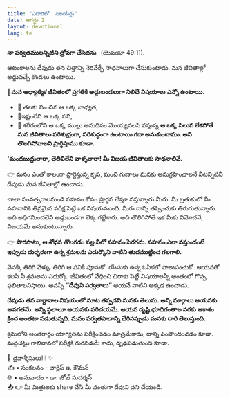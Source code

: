 ```yaml
---
title: "ఎడారిలో  సెలయేర్లు"
date: ఆగస్టు 2
layout: devotional
lang: te
---
```


**నా పర్వతములన్నిటిని త్రోవగా చేసెదను**_ (యెషయా 49:11).

ఆటంకాలను దేవుడు తన చిత్తాన్ని నెరవేర్చే సాధనాలుగా చేసుకుంటాడు. మన జీవితాల్లో అడ్డువచ్చే కొండలు ఉంటాయి. 

**📖మన ఆధ్యాత్మిక జీవితంలో ప్రగతికి అడ్డుబండలుగా నిలిచే విషయాలు ఎన్నో ఉంటాయి.**
- 🔹 తలకు మించిన ఆ ఒక్క బాధ్యత,
- 🔹ఇష్టంలేని ఆ ఒక్క పని,
- 🔹 శరీరంలోని ఆ ఒక్క ముల్లు అనుదినం మొయ్యవలసి వస్తున్న  **ఆ ఒక్క సిలువ లేకపోతే మన జీవితాలు పరిశుభ్రంగా, పరిశుద్ధంగా ఉంటాయి గదా అనుకుంటాము. అవి తొలగిపోవాలని ప్రార్థిస్తాము కూడా.**

**'మందబుద్దులారా, తెలివిలేని వాళ్ళలారా! మీ విజయ జీవితాలకు సాధనాలివే.**

👉 మనం ఎంతో కాలంగా ప్రార్ధిస్తున్న కృప, మంచి గుణాలు మనకు అనుగ్రహించాలనే వీటన్నిటినీ దేవుడు మన జీవితాల్లో ఉంచాడు. 

చాలా సంవత్సరాలనుండి సహనం కోసం ప్రార్థన చేస్తూ వస్తున్నారు మీరు. మీ బ్రతుకులో మీ సహనానికి తీవ్రమైన పరీక్ష పెట్టే ఒక విషయముంది. మీరు దాన్ని తప్పించుకు తిరుగుతున్నారు. అది అధిగమించలేని అడ్డుబండగా లెక్క గట్టేశారు. అది తొలిగిపోతే ఇక మీకు విమోచనే, విజయమే అనుకుంటున్నారు.

👉 **పొరపాటు, ఆ శోధన తొలగడం వల్ల నీలో సహనం పెరగదు. సహనం ఎలా వస్తుందంటే ఇప్పుడు దుర్భరంగా ఉన్న శ్రమలను ఎదుర్కొని వాటిని తుదముట్టించ గలగాలి.**

వెనక్కి తిరిగి వెళ్ళు. తిరిగి ఆ పనికి పూనుకో. యేసుకు ఉన్న ఓపికలో పాలుపంచుకో. ఆయనతో కలసి నీ శ్రమలను ఎదుర్కో. జీవితంలో వేధించి చిరాకు పెట్టే విషయాలన్నీ అంతంలో గొప్ప ఫలితాలనిస్తాయి. అవన్నీ **“దేవుని పర్వతాలు”** ఆయనే వాటిని అక్కడ ఉంచాడు. 

**దేవుడు తన వాగ్దానాల విషయంలో మాట తప్పడని మనకు తెలుసు. అన్ని మార్గాలు ఆయనకు అవగతమే. అన్ని స్థలాలూ ఆయనకు పరిచయమే. ఆయన దృష్టి భూదిగంతాల వరకు ఆకాశం క్రింద అంతటా పడుతున్నది. మనం పర్వతపాదాన్ని చేరినప్పుడు మనకు దారి తెలుస్తుంది.**

శ్రమలోని అంతరార్థం యోగ్యతను పరీక్షించడం మాత్రమేకాదు, దాన్ని పెంపొందించడం కూడా. మద్దిచెట్టు గాలివానలో పరీక్షకి గురవడమే కాదు, దృఢపడుతుంది కూడా.


<div class="blessing">🙏 <span class="bless-text">దైవాశ్శీసులు!!!</span> ✨</div>

<div class="credit">✍️ <span class="credit-text">▪ సంకలనం - చార్లెస్ ఇ. కౌమన్</span></div>
<div class="credit">🌐 <span class="credit-text">▪ అనువాదం - డా. జోబ్ సుదర్శన్</span></div>


<div class="share">📤 👉 <span class="share-text">మీ మిత్రులకు share చేసి మీ వంతుగా దేవుని పని చేయండి.</span></div>
